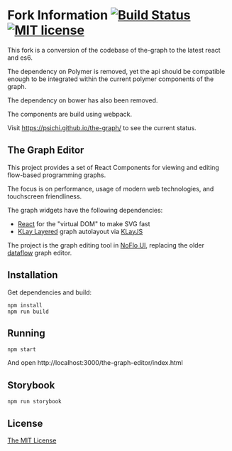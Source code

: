 Fork Information [![Build Status](https://secure.travis-ci.org/psichi/the-graph.png?branch=master)](http://travis-ci.org/psichi/the-graph) [![MIT license](http://img.shields.io/badge/License-MIT-brightgreen.svg)](#license)
================

This fork is a conversion of the codebase of the-graph to the latest react and es6.

The dependency on Polymer is removed, yet the api should be compatible enough to be integrated within
the current polymer components of the graph.

The dependency on bower has also been removed.

The components are build using webpack.

Visit https://psichi.github.io/the-graph/ to see the current status. 

## The Graph Editor

This project provides a set of React Components for viewing and editing flow-based programming graphs.

The focus is on performance, usage of modern web technologies, and touchscreen friendliness.

The graph widgets have the following dependencies:

* [React](http://facebook.github.io/react/) for the "virtual DOM" to make SVG fast
* [KLay Layered](http://rtsys.informatik.uni-kiel.de/confluence/display/KIELER/KLay+Layered) graph autolayout via [KLayJS](https://github.com/automata/klay-js)

The project is the graph editing tool in [NoFlo UI](https://github.com/noflo/noflo-ui), replacing the older [dataflow](https://github.com/meemoo/dataflow) graph editor.

## Installation

Get dependencies and build:

    npm install
    npm run build

## Running

    npm start

And open http://localhost:3000/the-graph-editor/index.html

## Storybook

    npm run storybook 


## License

[The MIT License](./LICENSE-MIT.txt)
